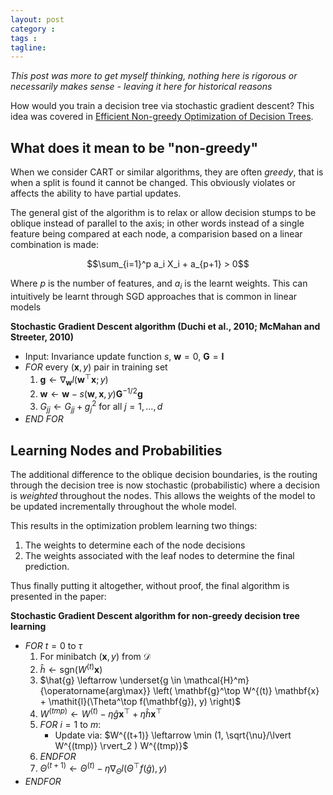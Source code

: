 ```yaml
---
layout: post
category : 
tags : 
tagline: 
---
```


_This post was more to get myself thinking, nothing here is rigorous or necessarily makes sense - leaving it here for historical reasons_

How would you train a decision tree via stochastic gradient descent? This idea was covered in [Efficient Non-greedy Optimization of Decision Trees](https://papers.nips.cc/paper/5886-efficient-non-greedy-optimization-of-decision-trees.pdf).

## What does it mean to be "non-greedy"

When we consider CART or similar algorithms, they are often _greedy_, that is when a split is found it cannot be changed. This obviously violates or affects the ability to have partial updates. 

The general gist of the algorithm is to relax or allow decision stumps to be oblique instead of parallel to the axis; in other words instead of a single feature being compared at each node, a comparision based on a linear combination is made:

$$\sum_{i=1}^p a_i X_i + a_{p+1} > 0$$

Where $p$ is the number of features, and $a_i$ is the learnt weights. This can intuitively be learnt through SGD approaches that is common in linear models



**Stochastic Gradient Descent algorithm (Duchi et al., 2010; McMahan and Streeter, 2010)**

* Input: Invariance update function $s$, $\mathbf{w}=0$, $\mathbf{G}=\mathbf{I}$
* _FOR_ every $(\mathbf{x}, y)$ pair in training set
    1. $\mathbf{g} \leftarrow \nabla_{\mathbf{w}} \mathit{l} (\mathbf{w}^\top \mathbf{x}; y)$
    2. $\mathbf{w} \leftarrow \mathbf{w} - s(\mathbf{w}, \mathbf{x}, y) \mathbf{G}^{-1/2} \mathbf{g}$
    3. $G_{jj} \leftarrow G_{jj} + g_j^2$ for all $j=1, ..., d$
* _END FOR_


## Learning Nodes and Probabilities

The additional difference to the oblique decision boundaries, is the routing through the decision tree is now stochastic (probabilistic) where a decision is _weighted_ throughout the nodes. This allows the weights of the model to be updated incrementally throughout the whole model. 

This results in the optimization problem learning two things:

1.  The weights to determine each of the node decisions
2.  The weights associated with the leaf nodes to determine the final prediction.

Thus finally putting it altogether, without proof, the final algorithm is presented in the paper:

**Stochastic Gradient Descent algorithm for non-greedy decision tree learning**


* _FOR_ $t=0$ to $\tau$
    1. For minibatch $(\mathbf{x}, y)$ from $\mathcal{D}$
    2. $\hat{h} \leftarrow \text{sgn}(W^{(t)} \mathbf{x})$
    3. $\hat{g} \leftarrow \underset{g \in \mathcal{H}^m}{\operatorname{arg\max}} \left( \mathbf{g}^\top W^{(t)} \mathbf{x} + \mathit{l}(\Theta^\top f(\mathbf{g}), y) \right)$
    4.  $W^{(tmp)} \leftarrow W^{(t)} - \eta \hat{g}\mathbf{x}^\top + \eta \hat{h}\mathbf{x}^\top$
    5. _FOR_ $i=1$ to $m$:
        * Update via: $W^{(t+1)} \leftarrow \min (1, \sqrt{\nu}/\lvert W^{(tmp)} \rvert_2 ) W^{(tmp)}$
    6. _ENDFOR_
    7. $\Theta^{(t+1)} \leftarrow \Theta^{(t)} - \eta \nabla_\Theta \mathit{l} (\Theta^\top f(\hat{g}), y)$
* _ENDFOR_


